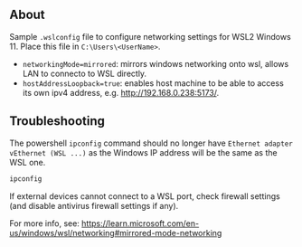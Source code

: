 ## About
Sample `.wslconfig` file to configure networking settings for WSL2 Windows 11. Place this file in `C:\Users\<UserName>`.
- `networkingMode=mirrored`: mirrors windows networking onto wsl, allows LAN to connecto to WSL directly.
- `hostAddressLoopback=true`: enables host machine to be able to access its own ipv4 address, e.g. http://192.168.0.238:5173/.

## Troubleshooting
The powershell `ipconfig` command should no longer have `Ethernet adapter vEthernet (WSL ...)` as the Windows IP address will be the same as the WSL one.

```powershell
ipconfig
```

If external devices cannot connect to a WSL port, check firewall settings (and disable antivirus firewall settings if any).

For more info, see: https://learn.microsoft.com/en-us/windows/wsl/networking#mirrored-mode-networking